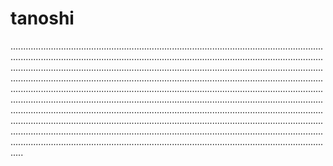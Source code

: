 # tanoshi

.............................................................................................................................................................................................................................................................................................................................................................................................................................................................................................................................................................................................................................................................................................................................................................................................................................................................................................................................................................................................................................................................................................................................................................................................................................................................................................